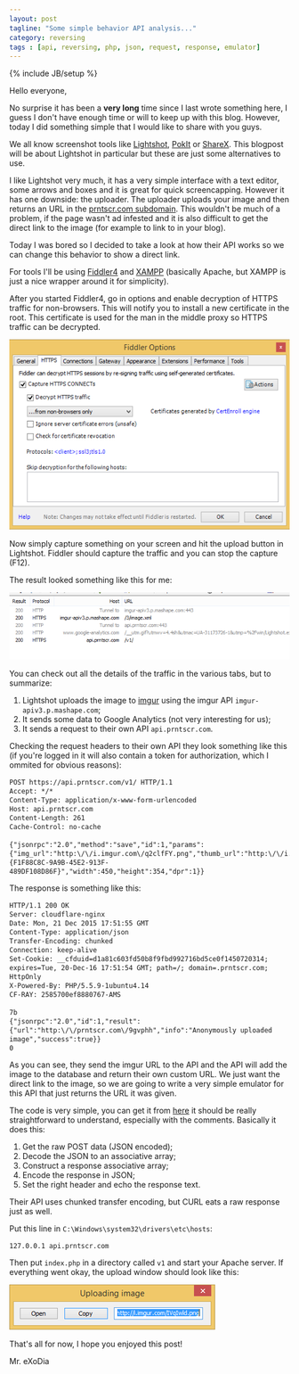 ```yaml
---
layout: post
tagline: "Some simple behavior API analysis..."
category: reversing
tags : [api, reversing, php, json, request, response, emulator]
---
```

{% include JB/setup %}

Hello everyone,

No surprise it has been a **very long** time since I last wrote something here, I guess I don't have enough time or will to keep up with this blog. However, today I did something simple that I would like to share with you guys.

We all know screenshot tools like [Lightshot](https://app.prntscr.com), [PokIt](http://pokit.org) or [ShareX](https://getsharex.com). This blogpost will be about Lightshot in particular but these are just some alternatives to use.

I like Lightshot very much, it has a very simple interface with a text editor, some arrows and boxes and it is great for quick screencapping. However it has one downside: the uploader. The uploader uploads your image and then returns an URL in the [prntscr.com subdomain](http://prntscr.com/9gazao). This wouldn't be much of a problem, if the page wasn't ad infested and it is also difficult to get the direct link to the image (for example to link to in your blog).

Today I was bored so I decided to take a look at how their API works so we can change this behavior to show a direct link.

For tools I'll be using [Fiddler4](http://www.telerik.com/download/fiddler) and [XAMPP](https://www.apachefriends.org/index.html) (basically Apache, but XAMPP is just a nice wrapper around it for simplicity).

After you started Fiddler4, go in options and enable decryption of HTTPS traffic for non-browsers. This will notify you to install a new certificate in the root. This certificate is used for the man in the middle proxy so HTTPS traffic can be decrypted.

![fiddler options](/images/lightshot1.png)

Now simply capture something on your screen and hit the upload button in Lightshot. Fiddler should capture the traffic and you can stop the capture (F12).

The result looked something like this for me:

![fiddler capture](/images/lightshot2.png)

You can check out all the details of the traffic in the various tabs, but to summarize:

1. Lightshot uploads the image to [imgur](http://imgur.com) using the imgur API `imgur-apiv3.p.mashape.com`;
2. It sends some data to Google Analytics (not very interesting for us);
3. It sends a request to their own API `api.prntscr.com`.

Checking the request headers to their own API they look something like this (if you're logged in it will also contain a token for authorization, which I ommited for obvious reasons):

```
POST https://api.prntscr.com/v1/ HTTP/1.1
Accept: */*
Content-Type: application/x-www-form-urlencoded
Host: api.prntscr.com
Content-Length: 261
Cache-Control: no-cache

{"jsonrpc":"2.0","method":"save","id":1,"params":{"img_url":"http:\/\/i.imgur.com\/q2clfFY.png","thumb_url":"http:\/\/i.imgur.com\/q2clfFYs.png","delete_hash":"3VYbjevxfJ0qIJw","app_id":"{F1F88C8C-9A9B-45E2-913F-489DF108D86F}","width":450,"height":354,"dpr":1}}
```

The response is something like this:

```
HTTP/1.1 200 OK
Server: cloudflare-nginx
Date: Mon, 21 Dec 2015 17:51:55 GMT
Content-Type: application/json
Transfer-Encoding: chunked
Connection: keep-alive
Set-Cookie: __cfduid=d1a81c603fd50b8f9fbd992716bd5ce0f1450720314; expires=Tue, 20-Dec-16 17:51:54 GMT; path=/; domain=.prntscr.com; HttpOnly
X-Powered-By: PHP/5.5.9-1ubuntu4.14
CF-RAY: 2585700ef8880767-AMS

7b
{"jsonrpc":"2.0","id":1,"result":{"url":"http:\/\/prntscr.com\/9gvphh","info":"Anonymously uploaded image","success":true}}
0
```

As you can see, they send the imgur URL to the API and the API will add the image to the database and return their own custom URL. We just want the direct link to the image, so we are going to write a very simple emulator for this API that just returns the URL it was given.

The code is very simple, you can get it from [here](https://gist.github.com/mrexodia/c285581c2976480680ee) it should be really straightforward to understand, especially with the comments. Basically it does this:

1. Get the raw POST data (JSON encoded);
2. Decode the JSON to an associative array;
3. Construct a response associative array;
4. Encode the response in JSON;
5. Set the right header and echo the response text.

Their API uses chunked transfer encoding, but CURL eats a raw response just as well.

Put this line in `C:\Windows\system32\drivers\etc\hosts`:

```
127.0.0.1 api.prntscr.com
```

Then put `index.php` in a directory called `v1` and start your Apache server. If everything went okay, the upload window should look like this:

![final result](/images/lightshot3.png)

That's all for now, I hope you enjoyed this post!

Mr. eXoDia